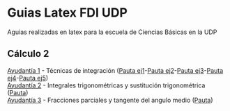 # Guias Latex FDI UDP
Aguias realizadas en latex para la escuela de Ciencias Básicas en la UDP

## Cálculo 2

[Ayudantía 1](C2/GuiaAy1/c2-ay1.pdf) - Técnicas de integración ([Pauta ej1](C2/GuiaAy1/Pauta/c2-ay1-ej1.pdf)-[Pauta ej2](C2/GuiaAy1/Pauta/c2-ay1-ej2.pdf)-[Pauta ej3](C2/GuiaAy1/Pauta/c2-ay1-ej3.pdf)-[Pauta ej4](C2/GuiaAy1/Pauta/c2-ay1-ej4.pdf)-[Pauta ej5](C2/GuiaAy1/Pauta/c2-ay1-ej5.pdf))<br />
[Ayudantía 2](C2/GuiaAy2/c2-ay2.pdf) - Integrales trigonométricas y sustitución trigonométrica ([Pauta](C2/GuiaAy2/pauta/c2-ay2-pauta.pdf))<br />
[Ayudantía 3](C2/GuiaAy3/c2-ay3.pdf) - Fracciones parciales y tangente del angulo medio ([Pauta](C2/GuiaAy3/pauta/c2-ay3-pauta.pdf))
